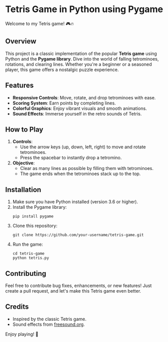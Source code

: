 # Tetris Game in Python using Pygame

Welcome to my Tetris game! 🎮🔥

## Overview
This project is a classic implementation of the popular **Tetris game** using Python and the **Pygame library**. Dive into the world of falling tetrominoes, rotations, and clearing lines. Whether you're a beginner or a seasoned player, this game offers a nostalgic puzzle experience.

## Features
- **Responsive Controls**: Move, rotate, and drop tetrominoes with ease.
- **Scoring System**: Earn points by completing lines.
- **Colorful Graphics**: Enjoy vibrant visuals and smooth animations.
- **Sound Effects**: Immerse yourself in the retro sounds of Tetris.

## How to Play
1. **Controls**:
   - Use the arrow keys (up, down, left, right) to move and rotate tetrominoes.
   - Press the spacebar to instantly drop a tetromino.
2. **Objective**:
   - Clear as many lines as possible by filling them with tetrominoes.
   - The game ends when the tetrominoes stack up to the top.

## Installation
1. Make sure you have Python installed (version 3.6 or higher).
2. Install the Pygame library:
   ```
   pip install pygame
   ```
3. Clone this repository:
   ```
   git clone https://github.com/your-username/tetris-game.git
   ```
4. Run the game:
   ```
   cd tetris-game
   python tetris.py
   ```

## Contributing
Feel free to contribute bug fixes, enhancements, or new features! Just create a pull request, and let's make this Tetris game even better.

## Credits
- Inspired by the classic Tetris game.
- Sound effects from [freesound.org](https://freesound.org/).

Enjoy playing! 🚀

